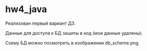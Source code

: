 # hw4_java
 Реализован первый вариант ДЗ.
 
Данные для доступа к БД зашиты в код (мои данные удалены).

Схему БД можно посмотреть в изображении db_scheme.png.
